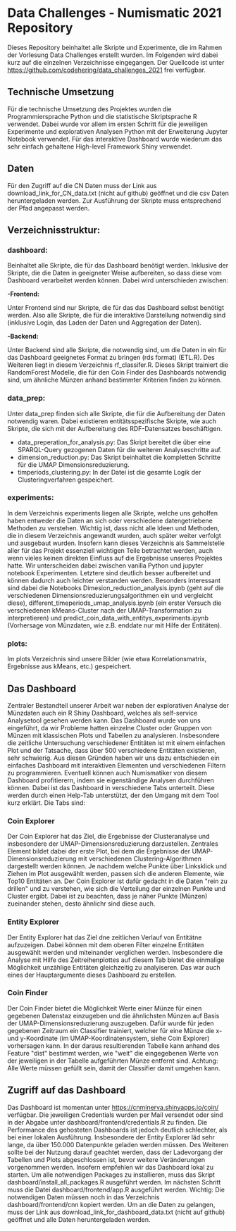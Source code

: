 # Data Challenges - Numismatic 2021 Repository
Dieses Repository beinhaltet alle Skripte und Experimente, die im Rahmen der Vorlesung Data Challenges erstellt wurden. Im Folgenden wird dabei kurz auf die einzelnen Verzeichnisse eingegangen.
Der Quellcode ist unter https://github.com/codehering/data_challenges_2021 frei verfügbar. 
## Technische Umsetzung
Für die technische Umsetzung des Projektes wurden die Programmiersprache Python und die statistische Skriptsprache R verwendet. Dabei wurde vor allem im ersten Schritt für die jeweiligen Experimente und explorativen Analysen Python mit der Erweiterung Jupyter Notebook verwendet. Für das interaktive Dashboard wurde wiederum das sehr einfach gehaltene High-level Framework Shiny verwendet. 
## Daten
Für den Zugriff auf die CN Daten muss der Link aus download_link_for_CN_data.txt (nicht auf github) geöffnet und die csv Daten heruntergeladen werden. Zur Ausführung der Skripte muss entsprechend der Pfad angepasst werden. 

## Verzeichnisstruktur:

### dashboard:
Beinhaltet alle Skripte, die für das Dashboard benötigt werden. Inklusive der Skripte, die die Daten in geeigneter Weise aufbereiten, so dass diese vom Dashboard verarbeitet werden können. Dabei wird unterschieden zwischen:

**-Frontend:**

Unter Frontend sind nur Skripte, die für das das Dashboard selbst benötigt werden. Also alle Skripte, die für die interaktive Darstellung notwendig sind (inklusive Login, das Laden der Daten und Aggregation der Daten).

**-Backend:**

Unter Backend sind alle Skripte, die notwendig sind, um die Daten in ein für das Dashboard geeignetes Format zu bringen (rds format) (ETL.R). Des Weiteren liegt in diesem Verzeichnis rf_classifer.R. Dieses Skript trainiert die RandomForest Modelle, die für den Coin Finder des Dashboards notwendig sind, um ähnliche Münzen anhand bestimmter Kriterien finden zu können.
### data_prep:
Unter data_prep finden sich alle Skripte, die für die Aufbereitung der Daten notwendig waren. Dabei existieren entitätsspezifische Skripte, wie auch Skripte, die sich mit der Aufbereitung des RDF-Datensatzes beschäftigen. 
- data_preperation_for_analysis.py: Das Skript bereitet die über eine SPARQL-Query gezogenen Daten für die weiteren Analyseschritte auf. 
- dimension_reduction.py: Das Skript beinhaltet die kompletten Schritte für die UMAP Dimensionsreduzierung. 
- timperiods_clustering.py: In der Datei ist die gesamte Logik der Clusteringverfahren gespeichert.
### experiments:
In dem Verzeichnis experiments liegen alle Skripte, welche uns geholfen haben entweder die Daten an sich oder verschiedene datengetriebene Methoden zu verstehen. Wichtig ist, dass nicht alle Ideen und Methoden, die in diesem Verzeichnis angewandt wurden, auch später weiter verfolgt und ausgebaut wurden. Insofern kann dieses Verzeichnis als Sammelstelle aller für das Projekt essenziell wichtigen Teile betrachtet werden, auch wenn vieles keinen direkten Einfluss auf die Ergebnisse unseres Projektes hatte. Wir unterscheiden dabei zwischen vanilla Python und jupyter notebook Experimenten. Letztere sind deutlich besser aufbereitet und können dadurch auch leichter verstanden werden. Besonders interessant sind dabei die Notebooks Dimesion_reduction_analysis.ipynb (geht auf die verschiedenen Dimensionsreduzierungsalgorithmen ein und vergleicht diese), different_timeperiods_umap_analysis.ipynb (ein erster Versuch die verschiedenen kMeans-Cluster nach der UMAP-Transformation zu interpretieren) und predict_coin_data_with_entitys_experiments.ipynb (Vorhersage von Münzdaten, wie z.B. enddate nur mit Hilfe der Entitäten).
### plots:
Im plots Verzeichnis sind unsere Bilder (wie etwa Korrelationsmatrix, Ergebnisse aus kMeans, etc.) gespeichert.

## Das Dashboard
Zentraler Bestandteil unserer Arbeit war neben der explorativen Analyse der Münzdaten auch ein R Shiny Dashboard, welches als self-service Analysetool gesehen werden kann. Das Dashboard wurde von uns eingeführt, da wir Probleme hatten einzelne Cluster oder Gruppen von Münzen mit klassischen Plots und Tabellen zu analysieren. Insbesondere die zeitliche Untersuchung verschiedener Entitäten ist mit einem einfachen Plot und der Tatsache, dass über 500 verschiedene Entitäten existieren, sehr schwierig. Aus diesen Gründen haben wir uns dazu entschieden ein einfaches Dashboard mit interaktiven Elementen und verschiedenen Filtern zu programmieren. Eventuell können auch Numismatiker von diesem Dashboard profitierern, indem sie eigenständige Analysen durchführen können. Dabei ist das Dashboard in verschiedene Tabs unterteilt.  Diese werden durch einen Help-Tab unterstützt, der  den Umgang mit dem Tool kurz erklärt. Die Tabs sind:
### Coin Explorer
Der Coin Explorer hat das Ziel, die Ergebnisse der Clusteranalyse und insbesondere der UMAP-Dimensionsreduzierung darzustellen. Zentrales Element bildet dabei der erste Plot, bei dem die Ergebnisse der UMAP-Dimensionsreduzierung mit verschiedenen Clustering-Algorithmen dargestellt werden können. Je nachdem welche Punkte über Linksklick und Ziehen im Plot ausgewählt werden, passen sich die anderen Elemente, wie Top10 Entitäten an. Der Coin Explorer ist dafür gedacht in die Daten "rein zu drillen" und zu verstehen, wie sich die Verteilung der einzelnen Punkte und Cluster ergibt. Dabei ist zu beachten, dass je näher Punkte (Münzen) zueinander stehen, desto ähnlichr sind diese auch.
### Entity Explorer
Der Entity Explorer hat das Ziel dne zeitlichen Verlauf von Entitätne aufzuzeigen. Dabei können mit dem oberen Filter einzelne Entitäten ausgewählt werden und miteinander verglichen werden. Insbesondere die Analyse mit Hilfe des Zeitreihenplottes auf diesem Tab bietet die einmalige Möglichkeit unzählige Entitäten gleichzeitig zu analyiseren. Das war auch eines der Hauptargumente dieses Dashboard zu erstellen.
### Coin Finder
Der Coin Finder bietet die Möglichkeit Werte einer Münze für einen gegebenen Datenstaz einzugeben und die ähnlichsten Münzen auf Basis der UMAP-Dimensionsreduzierung auszugeben. Dafür wurde für jeden gegebenen Zeitraum ein Classifier trainiert, welcher für eine Münze die x- und y-Koordinate (im UMAP-Koordinatensystem, siehe Coin Explorer) vorhersagen kann. In der daraus resultierenden Tabelle kann anhand des Feature "dist" bestimmt werden, wie "weit" die eingegebenen Werte von der jeweiligen in der Tabelle aufgeführten Münze entfernt sind. Achtung: Alle Werte müssen gefüllt sein, damit der Classifier damit umgehen kann.
## Zugriff auf das Dashboard
Das Dashboard ist momentan unter https://cnminerva.shinyapps.io/coin/ verfügbar. Die jeweiligen Credentials wurden per Mail versendet oder sind in der Abgabe unter dashboard/frontend/credentials.R zu finden.
Die Performance des gehosteten Dashboards ist jedoch deutlich schlechter, als bei einer lokalen Ausführung. Insbesondere der Entity Explorer läd sehr lange, da über 150.000 Datenpunkte geladen werden müssen. Des Weiteren sollte bei der Nutzung darauf geachtet werden, dass der Ladevorgang der Tabellen und Plots abgeschlossen ist, bevor weitere Veränderungen vorgenommen werden. 
Insofern empfehlen wir das Dashboard lokal zu starten. Um alle notwendigen Packages zu installieren, muss das Skript dashboard/install_all_packages.R ausgeführt werden. Im nächsten Schritt muss die Datei dashboard/frontend/app.R ausgeführt werden. Wichtig: Die notwendigen Daten müssen noch in das Verzeichnis dashboard/frontend/cnn kopiert werden. Um an die Daten zu gelangen, muss der Link aus download_link_for_dashboard_data.txt (nicht auf github) geöffnet und alle Daten heruntergeladen werden. 



